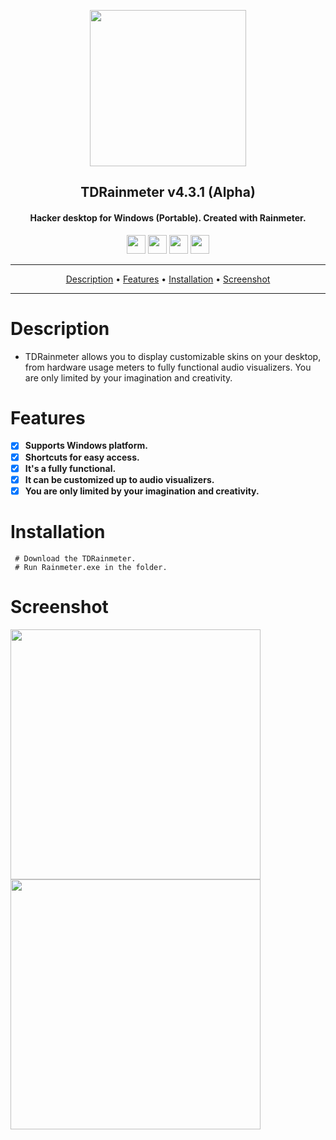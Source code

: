 <p align="center"><a href="https://turkhackteam.org"><img src="https://github.com/TheDarkRoot/PNGStore/blob/master/Personal/Banner.png" width="250"></a></p>
<h2 align="center"><b>TDRainmeter v4.3.1 (Alpha)</b></h2>
<h4 align="center">Hacker desktop for Windows (Portable). Created with Rainmeter.</h4>
</p>
<p align="center"><a href="center"><a href="https://t.me/TDarkRoot"><img src="https://github.com/TheDarkRoot/PNGStore/blob/master/Personal/Telegram.png" width="30"></a>     <a href="center"><a href="https://instagram.com/TheDarkRoot"><img src="https://github.com/TheDarkRoot/PNGStore/blob/master/Personal/Instagram.png" width="30"></a>     <a href="center"><a href="https://twitter.com/TDarkRoot"><img src="https://github.com/TheDarkRoot/PNGStore/blob/master/Personal/Twitter.png" width="30"></a>     <a href="https://github.com/TheDarkRoot"><img src="https://github.com/TheDarkRoot/PNGStore/blob/master/Personal/Github.png" width="30"></a></p>
</p>
<hr>
<p align="center"><a href="#Description">Description</a> &bull; <a href="#Features">Features</a> &bull; <a href="#Installation">Installation</a> &bull; <a href="#Screenshot">Screenshot</a></p>
<hr>


# Description
- TDRainmeter allows you to display customizable skins on your desktop, from hardware usage meters to fully functional audio visualizers.
You are only limited by your imagination and creativity.

# Features
- [x] **Supports Windows platform.**
- [x] **Shortcuts for easy access.**
- [x] **It's a fully functional.**
- [x] **It can be customized up to audio visualizers.**
- [x] **You are only limited by your imagination and creativity.**

# Installation
```
 # Download the TDRainmeter.
 # Run Rainmeter.exe in the folder.
```
# Screenshot

[<img src="https://raw.githubusercontent.com/TheDarkRoot/PNGStore/master/Personal/Screenshots/TDRainmeter%2001.png" width=400>](https://raw.githubusercontent.com/TheDarkRoot/PNGStore/master/Personal/Screenshots/TDRainmeter%2001.png)
[<img src="https://raw.githubusercontent.com/TheDarkRoot/PNGStore/master/Personal/Screenshots/TDRainmeter%2002.png" width=400>](https://raw.githubusercontent.com/TheDarkRoot/PNGStore/master/Personal/Screenshots/TDRainmeter%2002.png)
